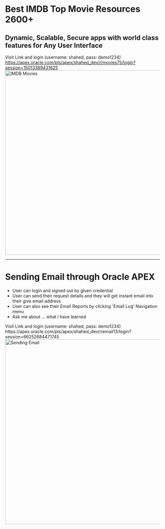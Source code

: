 # Best IMDB Top Movie Resources 2600+
## Dynamic, Scalable, Secure apps with world class features for Any User Interface
Visit Link and login (username: shahed, pass: demo1234) </br>
https://apex.oracle.com/pls/apex/shahed_dev/r/movies75/login?session=15013389431625  <br/>
<img align="center" alt="IMDB Movies" width="600px" src="https://i.ibb.co/PZ8HKQ4/Annotation-2021-03-07-115301.jpg" />
<hr style="color:blue; font-size:1px">
</n>

# Sending Email through Oracle APEX
<ul>
  <li>User can login and signed out by given credential</li>
  <li>User can send their request details and they will get instant email into their give email address</li>
  <li>User can also see their Email Reports by clicking 'Email Log' Navigation menu</li>
  <li>Ask me about ... what i have learned</li>
</ul>
Visit Link and login (username: shahed, pass: demo1234) </br>
https://apex.oracle.com/pls/apex/shahed_dev/r/email13/login?session=66252684471745  <br/>
<img align="center" alt="Sending Email" width="600px" src="https://i.ibb.co/WVn8kXG/Annotation-2021-03-07-121345.jpg" />
